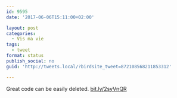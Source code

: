 ```yaml
---
id: 9595
date: '2017-06-06T15:11:00+02:00'

layout: post
categories:
  - Vis ma vie
tags:
  - tweet
format: status
publish_social: no
guid: 'http://tweets.local/?birdsite_tweet=872108568211853312'

---
```


Great code can be easily deleted. [bit.ly/2syVnQR](http://bit.ly/2syVnQR)